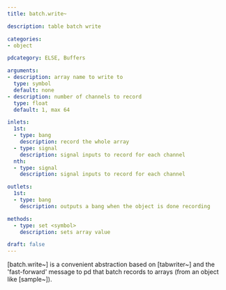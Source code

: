 ```yaml
---
title: batch.write~

description: table batch write

categories:
- object

pdcategory: ELSE, Buffers

arguments:
- description: array name to write to
  type: symbol
  default: none
- description: number of channels to record
  type: float
  default: 1, max 64

inlets:
  1st:
  - type: bang
    description: record the whole array
  - type: signal
    description: signal inputs to record for each channel
  nth:
  - type: signal
    description: signal inputs to record for each channel

outlets:
  1st:
  - type: bang
    description: outputs a bang when the object is done recording

methods:
  - type: set <symbol>
    description: sets array value

draft: false
---
```


[batch.write~] is a convenient abstraction based on [tabwriter~] and the 'fast-forward' message to pd that batch records to arrays (from an object like [sample~]).
